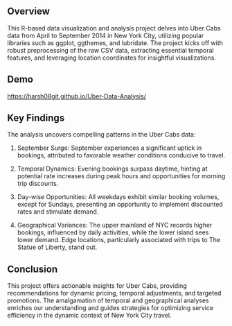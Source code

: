 ## Overview
This R-based data visualization and analysis project delves into Uber Cabs data from April to September 2014 in New York City, utilizing popular libraries such as ggplot, ggthemes, and lubridate. The project kicks off with robust preprocessing of the raw CSV data, extracting essential temporal features, and leveraging location coordinates for insightful visualizations.

## Demo
https://harsh08git.github.io/Uber-Data-Analysis/

## Key Findings
The analysis uncovers compelling patterns in the Uber Cabs data:

1. September Surge:
September experiences a significant uptick in bookings, attributed to favorable weather conditions conducive to travel.

2. Temporal Dynamics:
Evening bookings surpass daytime, hinting at potential rate increases during peak hours and opportunities for morning trip discounts.

3. Day-wise Opportunities:
All weekdays exhibit similar booking volumes, except for Sundays, presenting an opportunity to implement discounted rates and stimulate demand.

4. Geographical Variances:
The upper mainland of NYC records higher bookings, influenced by daily activities, while the lower island sees lower demand. Edge locations, particularly associated with trips to The Statue of Liberty, stand out.

## Conclusion
This project offers actionable insights for Uber Cabs, providing recommendations for dynamic pricing, temporal adjustments, and targeted promotions. The amalgamation of temporal and geographical analyses enriches our understanding and guides strategies for optimizing service efficiency in the dynamic context of New York City travel.
